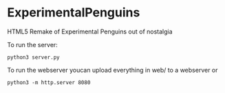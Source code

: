 # ExperimentalPenguins
HTML5 Remake of Experimental Penguins out of nostalgia 

To run the server:
```
python3 server.py
```

To run the webserver youcan upload everything in web/ to a webserver or
```
python3 -m http.server 8080
```
